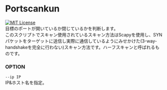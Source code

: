 # Portscankun  
[![MIT License](https://img.shields.io/badge/Scapy-2.4.2-green.svg)](https://scapy.readthedocs.io/en/latest/)  
目標のポートが開いているか閉じているかを判断します。   
このスクリプトでスキャン使用されているスキャン方法はScapyを使用し、SYNパケットをターゲットに送信し実際に通信しているようにみせかけた(3-way-handshakeを完全に行わない)スキャン方法です。ハーフスキャンと呼ばれるものです。 
### OPTION   
`--ip IP`  
IP&ホスト名を指定。
